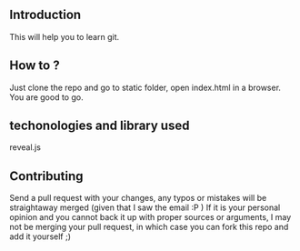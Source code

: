 ## Introduction ##

This will help you to learn git.


## How to ? ##

Just clone the repo and go to static folder, open index.html in a browser. You are good to go.

## techonologies and library used ##

reveal.js

## Contributing ##

Send a pull request with your changes, any typos or mistakes will be straightaway merged (given that I saw the email :P )
If it is your personal opinion and you cannot back it up with proper sources or arguments, I may not be merging your pull request, in which case you can 
fork this repo and add it yourself ;)


